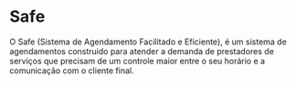 # Safe
O Safe (Sistema de Agendamento Facilitado e Eficiente), é um sistema de agendamentos construido para atender a demanda de prestadores de serviços que precisam de um controle maior entre o seu horário e a comunicação com o cliente final.
